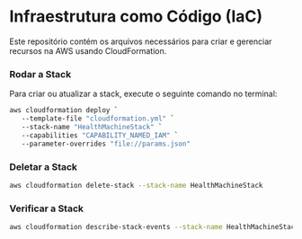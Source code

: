 # Infraestrutura como Código (IaC)

Este repositório contém os arquivos necessários para criar e gerenciar recursos na AWS usando CloudFormation.

### Rodar a Stack

Para criar ou atualizar a stack, execute o seguinte comando no terminal:

```bash
aws cloudformation deploy `
   --template-file "cloudformation.yml" `
   --stack-name "HealthMachineStack" `
   --capabilities "CAPABILITY_NAMED_IAM" `
   --parameter-overrides "file://params.json"
```

### Deletar a Stack

```bash
aws cloudformation delete-stack --stack-name HealthMachineStack
```

### Verificar a Stack

```bash
aws cloudformation describe-stack-events --stack-name HealthMachineStack
```
